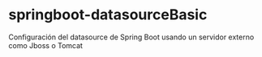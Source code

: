 # springboot-datasourceBasic
Configuración del datasource de Spring Boot usando un servidor externo como Jboss o Tomcat
